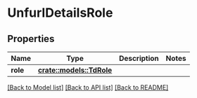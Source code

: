 # UnfurlDetailsRole

## Properties

Name | Type | Description | Notes
------------ | ------------- | ------------- | -------------
**role** | [**crate::models::TdRole**](TD_Role.md) |  | 

[[Back to Model list]](../README.md#documentation-for-models) [[Back to API list]](../README.md#documentation-for-api-endpoints) [[Back to README]](../README.md)


